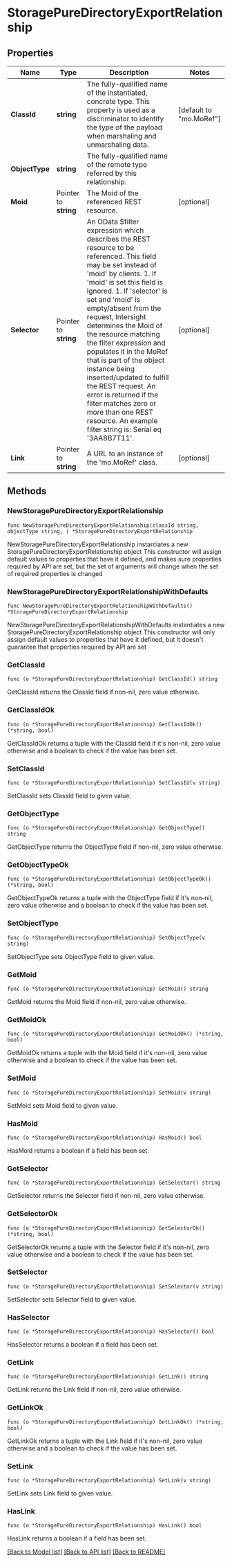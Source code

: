 # StoragePureDirectoryExportRelationship

## Properties

Name | Type | Description | Notes
------------ | ------------- | ------------- | -------------
**ClassId** | **string** | The fully-qualified name of the instantiated, concrete type. This property is used as a discriminator to identify the type of the payload when marshaling and unmarshaling data. | [default to "mo.MoRef"]
**ObjectType** | **string** | The fully-qualified name of the remote type referred by this relationship. | 
**Moid** | Pointer to **string** | The Moid of the referenced REST resource. | [optional] 
**Selector** | Pointer to **string** | An OData $filter expression which describes the REST resource to be referenced. This field may be set instead of &#39;moid&#39; by clients. 1. If &#39;moid&#39; is set this field is ignored. 1. If &#39;selector&#39; is set and &#39;moid&#39; is empty/absent from the request, Intersight determines the Moid of the resource matching the filter expression and populates it in the MoRef that is part of the object instance being inserted/updated to fulfill the REST request. An error is returned if the filter matches zero or more than one REST resource. An example filter string is: Serial eq &#39;3AA8B7T11&#39;. | [optional] 
**Link** | Pointer to **string** | A URL to an instance of the &#39;mo.MoRef&#39; class. | [optional] 

## Methods

### NewStoragePureDirectoryExportRelationship

`func NewStoragePureDirectoryExportRelationship(classId string, objectType string, ) *StoragePureDirectoryExportRelationship`

NewStoragePureDirectoryExportRelationship instantiates a new StoragePureDirectoryExportRelationship object
This constructor will assign default values to properties that have it defined,
and makes sure properties required by API are set, but the set of arguments
will change when the set of required properties is changed

### NewStoragePureDirectoryExportRelationshipWithDefaults

`func NewStoragePureDirectoryExportRelationshipWithDefaults() *StoragePureDirectoryExportRelationship`

NewStoragePureDirectoryExportRelationshipWithDefaults instantiates a new StoragePureDirectoryExportRelationship object
This constructor will only assign default values to properties that have it defined,
but it doesn't guarantee that properties required by API are set

### GetClassId

`func (o *StoragePureDirectoryExportRelationship) GetClassId() string`

GetClassId returns the ClassId field if non-nil, zero value otherwise.

### GetClassIdOk

`func (o *StoragePureDirectoryExportRelationship) GetClassIdOk() (*string, bool)`

GetClassIdOk returns a tuple with the ClassId field if it's non-nil, zero value otherwise
and a boolean to check if the value has been set.

### SetClassId

`func (o *StoragePureDirectoryExportRelationship) SetClassId(v string)`

SetClassId sets ClassId field to given value.


### GetObjectType

`func (o *StoragePureDirectoryExportRelationship) GetObjectType() string`

GetObjectType returns the ObjectType field if non-nil, zero value otherwise.

### GetObjectTypeOk

`func (o *StoragePureDirectoryExportRelationship) GetObjectTypeOk() (*string, bool)`

GetObjectTypeOk returns a tuple with the ObjectType field if it's non-nil, zero value otherwise
and a boolean to check if the value has been set.

### SetObjectType

`func (o *StoragePureDirectoryExportRelationship) SetObjectType(v string)`

SetObjectType sets ObjectType field to given value.


### GetMoid

`func (o *StoragePureDirectoryExportRelationship) GetMoid() string`

GetMoid returns the Moid field if non-nil, zero value otherwise.

### GetMoidOk

`func (o *StoragePureDirectoryExportRelationship) GetMoidOk() (*string, bool)`

GetMoidOk returns a tuple with the Moid field if it's non-nil, zero value otherwise
and a boolean to check if the value has been set.

### SetMoid

`func (o *StoragePureDirectoryExportRelationship) SetMoid(v string)`

SetMoid sets Moid field to given value.

### HasMoid

`func (o *StoragePureDirectoryExportRelationship) HasMoid() bool`

HasMoid returns a boolean if a field has been set.

### GetSelector

`func (o *StoragePureDirectoryExportRelationship) GetSelector() string`

GetSelector returns the Selector field if non-nil, zero value otherwise.

### GetSelectorOk

`func (o *StoragePureDirectoryExportRelationship) GetSelectorOk() (*string, bool)`

GetSelectorOk returns a tuple with the Selector field if it's non-nil, zero value otherwise
and a boolean to check if the value has been set.

### SetSelector

`func (o *StoragePureDirectoryExportRelationship) SetSelector(v string)`

SetSelector sets Selector field to given value.

### HasSelector

`func (o *StoragePureDirectoryExportRelationship) HasSelector() bool`

HasSelector returns a boolean if a field has been set.

### GetLink

`func (o *StoragePureDirectoryExportRelationship) GetLink() string`

GetLink returns the Link field if non-nil, zero value otherwise.

### GetLinkOk

`func (o *StoragePureDirectoryExportRelationship) GetLinkOk() (*string, bool)`

GetLinkOk returns a tuple with the Link field if it's non-nil, zero value otherwise
and a boolean to check if the value has been set.

### SetLink

`func (o *StoragePureDirectoryExportRelationship) SetLink(v string)`

SetLink sets Link field to given value.

### HasLink

`func (o *StoragePureDirectoryExportRelationship) HasLink() bool`

HasLink returns a boolean if a field has been set.


[[Back to Model list]](../README.md#documentation-for-models) [[Back to API list]](../README.md#documentation-for-api-endpoints) [[Back to README]](../README.md)


